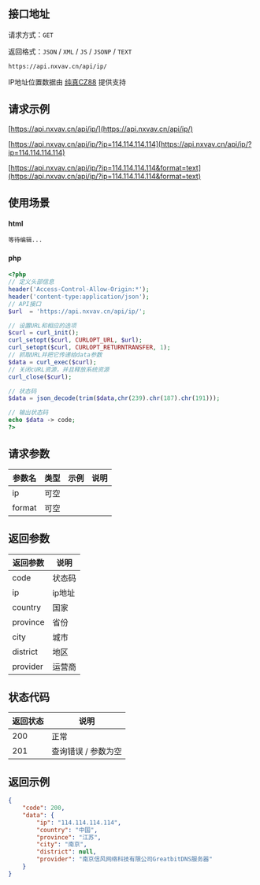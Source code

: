 ## 接口地址

请求方式：`GET`

返回格式：`JSON` / `XML` / `JS` / `JSONP` / `TEXT`

```API
https://api.nxvav.cn/api/ip/
```

IP地址位置数据由 <a href="https://www.cz88.net" target="_blank">纯真CZ88</a> 提供支持

## 请求示例

[https://api.nxvav.cn/api/ip/](https://api.nxvav.cn/api/ip/)

[https://api.nxvav.cn/api/ip/?ip=114.114.114.114](https://api.nxvav.cn/api/ip/?ip=114.114.114.114)

[https://api.nxvav.cn/api/ip/?ip=114.114.114.114&format=text](https://api.nxvav.cn/api/ip/?ip=114.114.114.114&format=text)

## 使用场景

<!-- tabs:start -->

#### **html**

```html
等待编辑...
```

#### **php**

```php
<?php
// 定义头部信息
header('Access-Control-Allow-Origin:*');
header('content-type:application/json');
// API接口
$url  = 'https://api.nxvav.cn/api/ip/';

// 设置URL和相应的选项
$curl = curl_init();
curl_setopt($curl, CURLOPT_URL, $url);
curl_setopt($curl, CURLOPT_RETURNTRANSFER, 1);
// 抓取URL并把它传递给data参数
$data = curl_exec($curl);
// 关闭cURL资源，并且释放系统资源
curl_close($curl);

// 状态码
$data = json_decode(trim($data,chr(239).chr(187).chr(191)));

// 输出状态码
echo $data -> code;
?>
```

<!-- tabs:end -->

## 请求参数

| 参数名 | 类型 | 示例 | 说明 |
| ------ | ---- | ---- | ---- |
| ip | 可空 |  |  |
| format | 可空 |  |  |

## 返回参数

| 返回参数 | 说明 |
| -------- | ---- |
| code | 状态码 |
| ip | ip地址 |
| country | 国家 |
| province | 省份 |
| city | 城市 |
| district | 地区 |
| provider | 运营商

## 状态代码

| 返回状态 | 说明 |
| -------- | ---- |
| 200 | 正常 |
| 201 | 查询错误 / 参数为空 |

## 返回示例

```json
{
    "code": 200,
    "data": {
        "ip": "114.114.114.114",
        "country": "中国",
        "province": "江苏",
        "city": "南京",
        "district": null,
        "provider": "南京信风网络科技有限公司GreatbitDNS服务器"
    }
}
```
